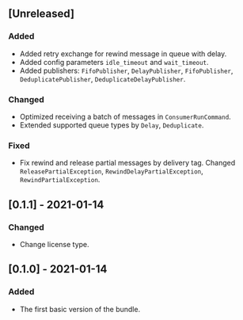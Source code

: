 ## [Unreleased]
### Added
- Added retry exchange for rewind message in queue with delay.
- Added config parameters `idle_timeout` and `wait_timeout`.
- Added publishers: `FifoPublisher`, `DelayPublisher`, `FifoPublisher`, `DeduplicatePublisher`, `DeduplicateDelayPublisher`.

### Changed
- Optimized receiving a batch of messages in `ConsumerRunCommand`.
- Extended supported queue types by `Delay`, `Deduplicate`.

### Fixed
- Fix rewind and release partial messages by delivery tag. Changed `ReleasePartialException`, `RewindDelayPartialException`, `RewindPartialException`.

## [0.1.1] - 2021-01-14
### Changed
- Change license type.

## [0.1.0] - 2021-01-14
### Added
- The first basic version of the bundle.
